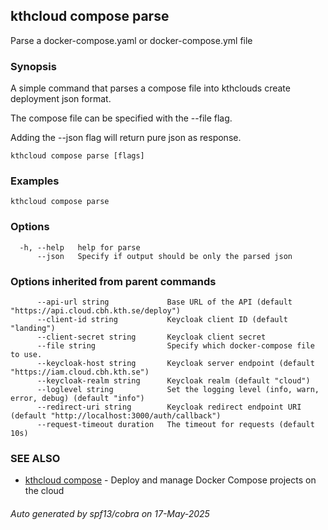 ## kthcloud compose parse

Parse a docker-compose.yaml or docker-compose.yml file

### Synopsis


A simple command that parses a compose file into kthclouds create deployment json format.

The compose file can be specified with the --file flag.

Adding the --json flag will return pure json as response.

```
kthcloud compose parse [flags]
```

### Examples

```
kthcloud compose parse
```

### Options

```
  -h, --help   help for parse
      --json   Specify if output should be only the parsed json
```

### Options inherited from parent commands

```
      --api-url string             Base URL of the API (default "https://api.cloud.cbh.kth.se/deploy")
      --client-id string           Keycloak client ID (default "landing")
      --client-secret string       Keycloak client secret
      --file string                Specify which docker-compose file to use.
      --keycloak-host string       Keycloak server endpoint (default "https://iam.cloud.cbh.kth.se")
      --keycloak-realm string      Keycloak realm (default "cloud")
      --loglevel string            Set the logging level (info, warn, error, debug) (default "info")
      --redirect-uri string        Keycloak redirect endpoint URI (default "http://localhost:3000/auth/callback")
      --request-timeout duration   The timeout for requests (default 10s)
```

### SEE ALSO

* [kthcloud compose](kthcloud_compose.md)	 - Deploy and manage Docker Compose projects on the cloud

###### Auto generated by spf13/cobra on 17-May-2025

